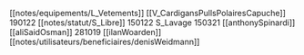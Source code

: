 [[notes/equipements/L_Vetements]] [[V_CardigansPullsPolairesCapuche]] 190122 [[notes/statut/S_Libre]]
150122 S_Lavage
150321 [[anthonySpinardi]]
[[aliSaidOsman]]
281019 [[ilanWoarden]]
[[notes/utilisateurs/beneficiaires/denisWeidmann]]
